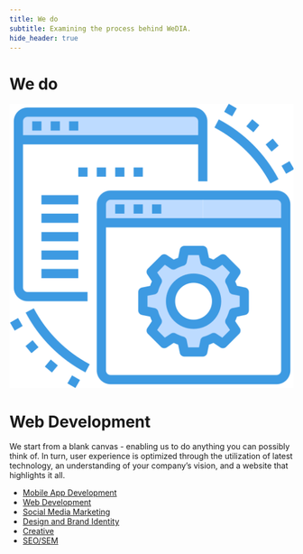 ```yaml
---
title: We do
subtitle: Examining the process behind WeDIA.
hide_header: true
---
```

<h1 class="services-title">We do</h1>


<div class="content-wrap process-wrap">
  <div class="row">
    <div class="col-md-3 col-xs-12" id="A">
      <img src="/images/icons/web-maintenance.png" id="square-img"/>
    </div>
    <div class="col-md-9 col-xs-12" id="B">
      <h1 class="process-title">Web Development</h1>
      <div class="body-content">
        We start from a blank canvas - enabling us to do anything you can possibly
				think of. In turn, user experience is optimized through the utilization of
				latest technology, an understanding of your company’s vision, and a website
				that highlights it all.
      </div>
    </div>
  </div>
  
</div>


<!-- <div class="container">
	<div class="row">
		<div class="col-xs-4">
			<img src="/images/icons/web-maintenance.png" class="process-img" />
		</div>
		<div class="col-xs-8">
			<h1 class="process-title">Web Development</h1>
			<div class="body-content">
				We start from a blank canvas - enabling us to do anything you can possibly
				think of. In turn, user experience is optimized through the utilization of
				latest technology, an understanding of your company’s vision, and a website
				that highlights it all.
			</div>
		</div>
	</div>
</div> -->
<!-- <div class="content-wrap">
	<div class="process">
		<img src="/images/icons/web-maintenance.png" class="icon-left" />
		<div class="process-title">Web Development</div>
			<div class="process-body">
				We start from a blank canvas - enabling us to do anything you can possibly
				think of. In turn, user experience is optimized through the utilization of
				latest technology, an understanding of your company’s vision, and a website
				that highlights it all.
			</div>
		<a href="/services/web-dev" class="process-link">Our Process ></a>
	</div>
</div>
 -->

<ul class="case-studies-list">
	<li><a href="/service/app-dev">Mobile App Development</a></li>
	<li><a href="/service/web-dev">Web Development</a></li>
	<li><a href="/service/social">Social Media Marketing</a></li>
	<li><a href="/service/design">Design and Brand Identity</a></li>
	<li><a href="/service/creative">Creative</a></li>
	<li><a href="/service/seo">SEO/SEM</a></li>
</ul>
